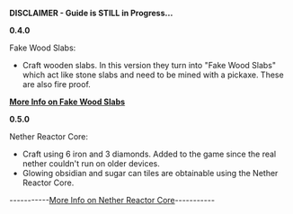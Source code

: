 **DISCLAIMER - Guide is STILL in Progress...**

**0.4.0**

Fake Wood Slabs: 
- Craft wooden slabs. In this version they turn into "Fake Wood Slabs" which act like stone slabs and need to be mined with a pickaxe. These are also fire proof.

**__________[More Info on Fake Wood Slabs](https://github.com/ToxicAbsence/More-Info/blob/main/Fake%20Wood%20Slabs.md)__________**

**0.5.0**

Nether Reactor Core:
- Craft using 6 iron and 3 diamonds. Added to the game since the real nether couldn't run on older devices.
- Glowing obsidian and sugar can tiles are obtainable using the Nether Reactor Core.

-----------[More Info on Nether Reactor Core](https://github.com/ToxicAbsence/More-Info/blob/main/Nether%20Reactor%20Core.md)-----------
